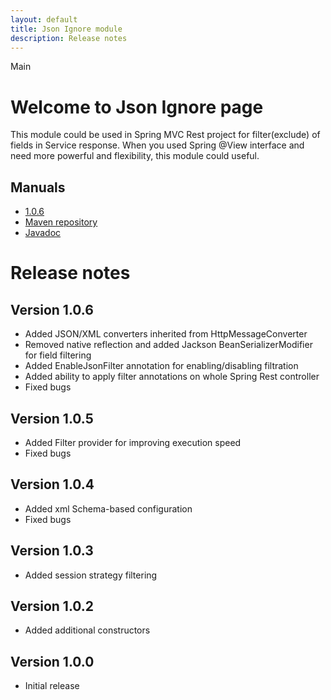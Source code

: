 ```yaml
---
layout: default
title: Json Ignore module
description: Release notes
---
```


Main

# Welcome to Json Ignore page
This module could be used in Spring MVC Rest project for filter(exclude) of fields in Service response.
When you used Spring @View interface and need more powerful and flexibility, this module could useful.

## Manuals
* [1.0.6](1.0.6/index.MD)
* [Maven repository](https://search.maven.org/artifact/com.github.rkonovalov/json-ignore/1.0.6/jar)
* [Javadoc](http://www.javadoc.io/doc/com.github.rkonovalov/json-ignore/1.0.6)


# Release notes

## Version 1.0.6
* Added JSON/XML converters inherited from HttpMessageConverter
* Removed native reflection and added Jackson BeanSerializerModifier for field filtering
* Added EnableJsonFilter annotation for enabling/disabling filtration
* Added ability to apply filter annotations on whole Spring Rest controller
* Fixed bugs

## Version 1.0.5
* Added Filter provider for improving execution speed
* Fixed bugs 

## Version 1.0.4
* Added xml Schema-based configuration
* Fixed bugs 

## Version 1.0.3
* Added session strategy filtering

## Version 1.0.2
* Added additional constructors

## Version 1.0.0
* Initial release

